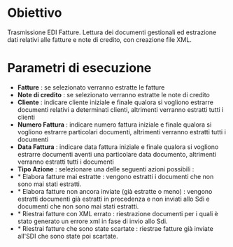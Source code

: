 
# Obiettivo

Trasmissione EDI Fatture. Lettura dei documenti gestionali ed estrazione dati relativi alle fatture e note di credito, con creazione file XML.

# Parametri di esecuzione

-  **Fatture** :  se selezionato verranno estratte le fatture
-  **Note di credito** :  se selezionato verranno estratte le note di credito
-  **Cliente** :  indicare cliente iniziale e finale qualora si vogliono estrarre documenti   relativi a determinati clienti, altrimenti verranno estratti tutti i clienti
-  **Numero Fattura** :  indicare numero fattura iniziale e finale qualora si vogliono estrarre   particolari documenti, altrimenti verranno estratti tutti i documenti
-  **Data Fattura** :  indicare data fattura iniziale e finale qualora si vogliono estrarre    documenti aventi una particolare data documento, altrimenti verranno estratti tutti i documenti
-  **Tipo Azione** :  selezionare una delle seguenti azioni possibili : 
- \* Elabora fatture mai estratte :  vengono estratti i documenti che non sono mai stati estratti.
- \* Elabora fatture non ancora inviate (già estratte o meno) :  vengono estratti documenti già estratti in precedenza e non inviati allo Sdi e documenti che non sono mai stati estratti.
- \* Riestrai fatture con XML errato :  riestrazione documenti per i quali è stato generato un errore xml in fase di invio allo Sdi.
- \* Riestrai fatture che sono state scartate :  riestrae fatture già inviate all'SDI che sono state poi scartate.

